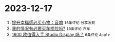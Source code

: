 # 2023-12-17

1. [提升幸福感必买小物：音响](https://www.v2ex.com/t/1001025) `16条评论` `分享发现`
1. [我的情况有必要买车损险吗?](https://www.v2ex.com/t/1001035) `10条评论` `汽车`
1. [1800 欧值得入手 Studio Display 吗？](https://www.v2ex.com/t/1001030) `6条评论` `Apple`
